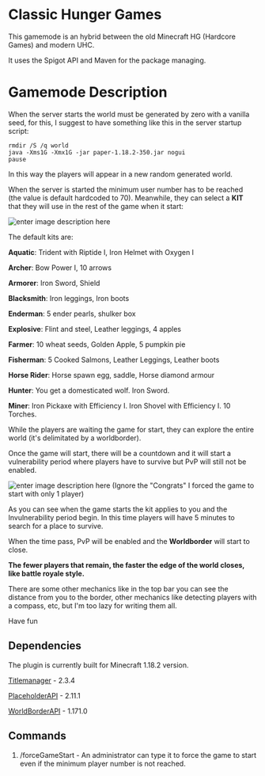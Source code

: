 # Classic Hunger Games

This gamemode is an hybrid between the old Minecraft HG (Hardcore Games) and modern UHC.

It uses the Spigot API and Maven for the package managing.

# Gamemode Description

When the server starts the world must be generated by zero with a vanilla seed, for this, I suggest to have something like this in the server startup script:

    rmdir /S /q world
    java -Xms1G -Xmx1G -jar paper-1.18.2-350.jar nogui
    pause

In this way the players will appear in a new random generated world.

When the server is started the minimum user number has to be reached (the value is default hardcoded to 70). Meanwhile, they can select a **KIT** that they will use in the rest of the game when it start:

![enter image description here](https://i.gyazo.com/f64c447a10cbbdd9d6043488c74f3d3d.png)


The default kits are:

**Aquatic**: Trident with Riptide I, Iron Helmet with Oxygen I

**Archer**: Bow Power I, 10 arrows

**Armorer**: Iron Sword, Shield

**Blacksmith**: Iron leggings, Iron boots

**Enderman**: 5 ender pearls, shulker box

**Explosive**: Flint and steel, Leather leggings, 4 apples

**Farmer**: 10 wheat seeds, Golden Apple, 5 pumpkin pie

**Fisherman**: 5 Cooked Salmons, Leather Leggings, Leather boots

**Horse Rider**: Horse spawn egg, saddle, Horse diamond armour

**Hunter**: You get a domesticated wolf. Iron Sword.

**Miner**: Iron Pickaxe with Efficiency I. Iron Shovel with Efficiency I. 10 Torches.


While the players are waiting the game for start, they can explore the entire world (it's delimitated by a worldborder).

Once the game will start, there will be a countdown and it will start a vulnerability period where players have to survive but PvP will still not be enabled.

![enter image description here](https://i.gyazo.com/100367626a8c67499bfb732378988fc0.png)
(Ignore the "Congrats" I forced the game to start with only 1 player)

As you can see when the game starts the kit applies to you and the Invulnerability period begin. In this time players will have 5 minutes to search for a place to survive.

When the time pass, PvP will be enabled and the **Worldborder** will start to close.

**The fewer players that remain, the faster the edge of the world closes, like battle royale style.**

There are some other mechanics like in the top bar you can see the distance from you to the border, other mechanics like detecting players with a compass, etc, but I'm too lazy for writing them all.

Have fun

## Dependencies

The plugin is currently built for Minecraft 1.18.2 version.

[Titlemanager](https://www.spigotmc.org/resources/titlemanager.1049/) - 2.3.4

[PlaceholderAPI](https://www.spigotmc.org/resources/placeholderapi.6245/) - 2.11.1

[WorldBorderAPI](https://www.spigotmc.org/resources/player-worldborder-api.67734/) - 1.171.0

## Commands

 1. /forceGameStart - An administrator can type it to force the game to start even if the minimum player number is not reached.

